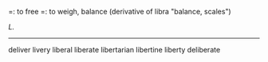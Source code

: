 =: to free
=: to weigh, balance (derivative of libra "balance, scales")

*L.*

---
deliver
livery
liberal
liberate
libertarian
libertine
liberty
deliberate
